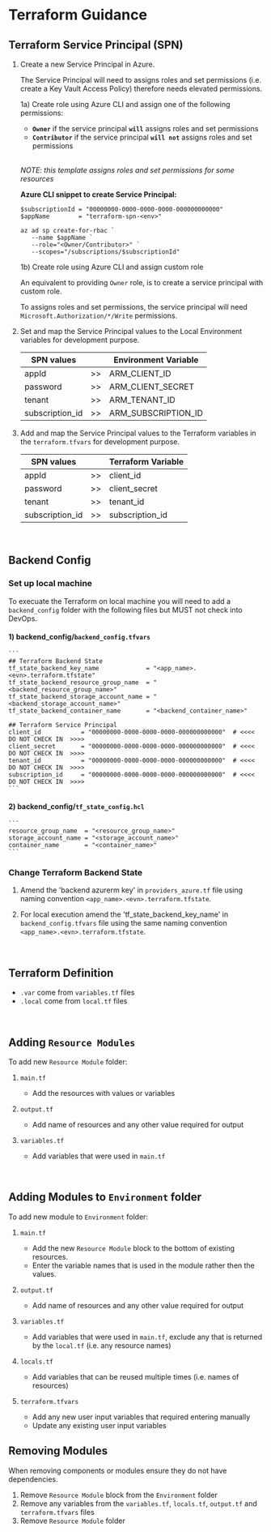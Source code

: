 # Terraform Guidance

## Terraform Service Principal (SPN)

1) Create a new Service Principal in Azure.

   The Service Principal will need to assigns roles and set permissions (i.e. create a Key Vault Access Policy) therefore needs elevated permissions.

   1a) Create role using Azure CLI and assign one of the following permissions:
      - **`Owner`** if the service principal **`will`** assigns roles and set permissions
      - **`Contributor`** if the service principal **`will not`** assigns roles and set permissions
      <br/>

      *NOTE: this template assigns roles and set permissions for some resources*

      **Azure CLI snippet to create Service Principal:**

      ```
      $subscriptionId = "00000000-0000-0000-0000-000000000000"
      $appName        = "terraform-spn-<env>"

      az ad sp create-for-rbac `
         --name $appName `
         --role="<Owner/Contributor>" `
         --scopes="/subscriptions/$subscriptionId"
      ```

   1b) Create role using Azure CLI and assign custom role

      An equivalent to providing `Owner` role, is to create a service principal with custom role.

      To assigns roles and set permissions, the service principal will need `Microsoft.Authorization/*/Write` permissions.

2) Set and map the Service Principal values to the Local Environment variables for development purpose.

   | SPN values      |  | Environment Variable |
   | --------------- |--| -------------------- |
   | appId           |>>| ARM_CLIENT_ID        |
   | password        |>>| ARM_CLIENT_SECRET    |
   | tenant          |>>| ARM_TENANT_ID        |
   | subscription_id |>>| ARM_SUBSCRIPTION_ID  |


3. Add and map the Service Principal values to the Terraform variables in the `terraform.tfvars` for development purpose.

   | SPN values      |    | Terraform Variable |
   | --------------- | -- | ------------------ |
   | appId           | >> | client_id          |
   | password        | >> | client_secret      |
   | tenant          | >> | tenant_id          |
   | subscription_id | >> | subscription_id    |

<br>

## Backend Config
### Set up local machine

To execuate the Terraform on local machine you will need to add a `backend_config` folder with the following files but MUST not check into DevOps.
#### 1) backend_config/`backend_config.tfvars`
    ```
    ## Terraform Backend State
    tf_state_backend_key_name             = "<app_name>.<evn>.terraform.tfstate"
    tf_state_backend_resource_group_name  = "<backend_resource_group_name>"
    tf_state_backend_storage_account_name = "<backend_storage_account_name>"
    tf_state_backend_container_name       = "<backend_container_name>"

    ## Terraform Service Principal
    client_id           = "00000000-0000-0000-0000-000000000000"  # <<<< DO NOT CHECK IN  >>>>
    client_secret       = "00000000-0000-0000-0000-000000000000"  # <<<< DO NOT CHECK IN  >>>>
    tenant_id           = "00000000-0000-0000-0000-000000000000"  # <<<< DO NOT CHECK IN  >>>>
    subscription_id     = "00000000-0000-0000-0000-000000000000"  # <<<< DO NOT CHECK IN  >>>>
    ```

#### 2) backend_config/`tf_state_config.hcl`
    ```
    resource_group_name  = "<resource_group_name>"
    storage_account_name = "<storage_account_name>"
    container_name       = "<container_name>"
    ```

### Change Terraform Backend State
1) Amend the 'backend azurerm key' in `providers_azure.tf` file using naming convention `<app_name>.<evn>.terraform.tfstate`.

2) For local execution amend the 'tf_state_backend_key_name' in `backend_config.tfvars` file using the same naming convention `<app_name>.<evn>.terraform.tfstate`.

<br>

## Terraform Definition
- `.var` come from `variables.tf` files <br/>
- `.local` come from `local.tf` files

<br>

## Adding `Resource Modules`

To add new `Resource Module` folder:

1) `main.tf`
   - Add the resources with values or variables

2) `output.tf`
   - Add name of resources and any other value required for output

3) `variables.tf`
   - Add variables that were used in `main.tf`

<br>

## Adding Modules to `Environment` folder

To add new module to `Environment` folder:

1) `main.tf`
   - Add the new `Resource Module` block to the bottom of existing resources.
   - Enter the variable names that is used in the module rather then the values.

2) `output.tf`
   - Add name of resources and any other value required for output

3) `variables.tf`
   - Add variables that were used in `main.tf`, exclude any that is returned by the `local.tf` (i.e. any resource names)

4) `locals.tf`
   - Add variables that can be reused multiple times (i.e. names of resources)

5) `terraform.tfvars`
   - Add any new user input variables that required entering manually
   - Update any existing user input variables

## Removing Modules

When removing components or modules ensure they do not have dependencies.

1) Remove `Resource Module` block from the `Environment` folder
2) Remove any variables from the `variables.tf`, `locals.tf`, `output.tf` and `terraform.tfvars` files
3) Remove `Resource Module` folder
